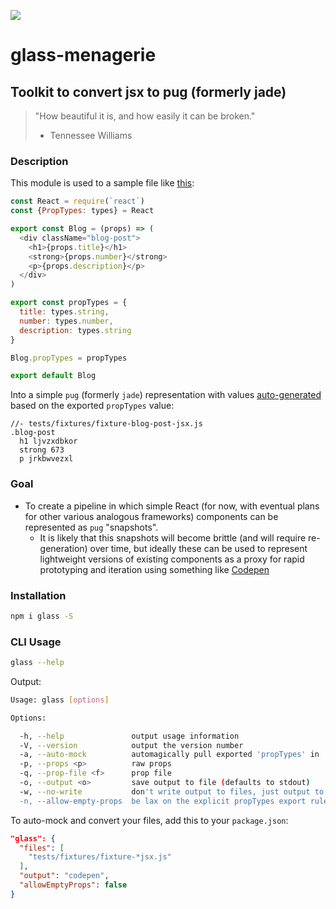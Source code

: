 ![](https://circleci.com/gh/brekk/glass-menagerie.svg?style=shield&circle-token=55f2885e65a163dee6ea47f7aa1c71c81b0d552c)

# glass-menagerie
## Toolkit to convert jsx to pug (formerly jade)
> "How beautiful it is, and how easily it can be broken."
> - Tennessee Williams

### Description

This module is used to a sample file like [this](https://github.com/brekk/glass-menagerie/blob/master/tests/fixtures/fixture-blog-post-jsx.js):

```js
const React = require(`react`)
const {PropTypes: types} = React

export const Blog = (props) => (
  <div className="blog-post">
    <h1>{props.title}</h1>
    <strong>{props.number}</strong>
    <p>{props.description}</p>
  </div>
)

export const propTypes = {
  title: types.string,
  number: types.number,
  description: types.string
}

Blog.propTypes = propTypes

export default Blog
```

Into a simple `pug` (formerly `jade`) representation with values [auto-generated](https://github.com/brekk/glass-menagerie/blob/master/src/proptypes.js#L150-L172) based on the exported `propTypes` value:

```pug
//- tests/fixtures/fixture-blog-post-jsx.js
.blog-post
  h1 ljvzxdbkor
  strong 673
  p jrkbwvezxl
```

### Goal

* To create a pipeline in which simple React (for now, with eventual plans for other various analogous frameworks) components can be represented as `pug` "snapshots".
  - It is likely that this snapshots will become brittle (and will require re-generation) over time, but ideally these can be used to represent lightweight versions of existing components as a proxy for rapid prototyping and iteration using something like [Codepen](https://codepen.io)

### Installation
```sh
npm i glass -S
```

### CLI Usage

```sh
glass --help
```
Output:
```sh
Usage: glass [options]

Options:

  -h, --help               output usage information
  -V, --version            output the version number
  -a, --auto-mock          automagically pull exported 'propTypes' in
  -p, --props <p>          raw props
  -q, --prop-file <f>      prop file
  -o, --output <o>         save output to file (defaults to stdout)
  -w, --no-write           don't write output to files, just output to stdout
  -n, --allow-empty-props  be lax on the explicit propTypes export rule
```

To auto-mock and convert your files, add this to your `package.json`:

```json
"glass": {
  "files": [
    "tests/fixtures/fixture-*jsx.js"
  ],
  "output": "codepen",
  "allowEmptyProps": false
}
```
